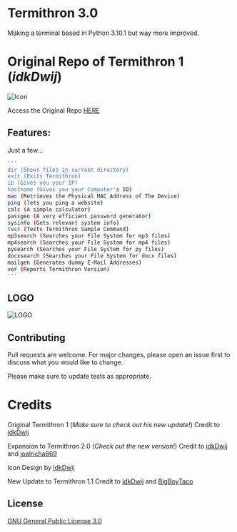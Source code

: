 # Termithron 3.0

Making a terminal based in Python 3.10.1 but way more improved.

# Original Repo of Termithron 1 (_idkDwij_)

![Icon](https://raw.githubusercontent.com/IdkDwij/Termithon/main/termithon.ico)


Access the Original Repo [HERE](https://github.com/IdkDwij/Termithon)

## Features:

Just a few...

```bash
'''
dir (Shows files in current directory)
exit (Exits Termithron)
ip (Gives you your IP)
hostname (Gives you your Computer's ID)
mac (Retrieves the Physical MAC Address of The Device)
ping (lets you ping a website)
calc (A simple calculator)
passgen (A very efficient password generator)
sysinfo (Gets relevant system info)
test (Tests Termithron Sample Command)
mp3search (Searches your File System for mp3 files)
mp4search (Searches your File System for mp4 files)
pysearch (Searches your File System for py files)
docxsearch (Searches your File System for docx files)
mailgen (Generates dummy E-Mail Addresses)
ver (Reports Termithron Version)
'''
```

## LOGO

![LOGO](https://github.com/joalricha869/Termithon-3.0/blob/main/new%20logo.png)

## Contributing
Pull requests are welcome. For major changes, please open an issue first to discuss what you would like to change.

Please make sure to update tests as appropriate.

# Credits

Original Termithron 1 (_Make sure to check out his new update!_) Credit to [idkDwij](https://github.com/IdkDwij)

Expansion to Termithron 2.0 (_Check out the new version!_) Credit to [idkDwij](https://github.com/IdkDwij) and [joalricha869](https://github.com/joalricha869)

Icon Design by [idkDwij](https://github.com/IdkDwij)

New Update to Termithron 1.1 Credit to [idkDwij](https://github.com/IdkDwij) and [BigBoyTaco](https://github.com/BigBoyTaco/)

## License
[GNU General Public License 3.0](https://www.gnu.org/licenses/gpl-3.0.en.html)

